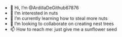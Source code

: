 - 👋 Hi, I’m @ArdillaDeGithub67876
- 👀 I’m interested in nuts
- 🌱 I’m currently learning how to steal more nuts
- 💞️ I’m looking to collaborate on creating nest trees
- 📫 How to reach me: just give me a sunflower seed

<!---
ArdillaDeGithub67876/ArdillaDeGithub67876 is a ✨ special ✨ repository because its `README.md` (this file) appears on your GitHub profile.
You can click the Preview link to take a look at your changes.
--->
